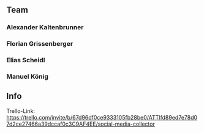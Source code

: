 ## Team
### Alexander Kaltenbrunner
### Florian Grissenberger
### Elias Scheidl
### Manuel König

## Info
Trello-Link: https://trello.com/invite/b/67d96df0ce9333105fb28be0/ATTIfd89ed7e78d07d2ce27466a39dccaf0c3C9AF4EE/social-media-collector

